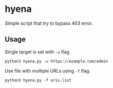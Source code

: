 # hyena
Simple script that try to bypass 403 error.

## Usage
Single target is set with `-u` flag.
```
python3 hyena.py -u https://example.com/admin
```

Use file with multiple URLs using `-f` flag.
```
python3 hyena.py -f uris.list
```
